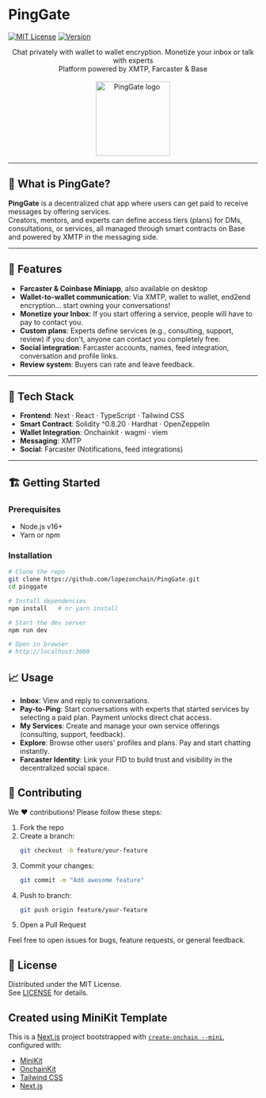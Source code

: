# PingGate

[![MIT License](https://img.shields.io/badge/license-MIT-green)](#license) [![Version](https://img.shields.io/badge/version-1.0.0-blue)](#)
<div align="center">
  Chat privately with wallet to wallet encryption. Monetize your inbox or talk with experts<br/>Platform powered by XMTP, Farcaster & Base
<br/><br/>
  <img
    src="https://pinggate.lopezonchain.xyz/PingGateLogo.png"
    alt="PingGate logo"
    width="150"
    height="150"
  />
</div>

---

## 💬 What is PingGate?

**PingGate** is a decentralized chat app where users can get paid to receive messages by offering services.  
Creators, mentors, and experts can define access tiers (plans) for DMs, consultations, or services, all managed through smart contracts on Base and powered by XMTP in the messaging side.

---

## 🚀 Features

- **Farcaster & Coinbase Miniapp**, also available on desktop  
- **Wallet-to-wallet communication**: Via XMTP, wallet to wallet, end2end encryption... start owning your conversations!
- **Monetize your Inbox**: If you start offering a service, people will have to pay to contact you.
- **Custom plans**: Experts define services (e.g., consulting, support, review) if you don't, anyone can contact you completely free. 
- **Social integration**: Farcaster accounts, names, feed integration, conversation and profile links.
- **Review system**: Buyers can rate and leave feedback.

---

## 🔧 Tech Stack

- **Frontend**: Next · React · TypeScript · Tailwind CSS  
- **Smart Contract**: Solidity ^0.8.20 · Hardhat · OpenZeppelin  
- **Wallet Integration**: Onchainkit · wagmi · viem  
- **Messaging**: XMTP  
- **Social**: Farcaster (Notifications, feed integrations)

---

## 🏗️ Getting Started

### Prerequisites

- Node.js v16+  
- Yarn or npm  

### Installation

```bash
# Clone the repo
git clone https://github.com/lopezonchain/PingGate.git
cd pinggate

# Install dependencies
npm install   # or yarn install

# Start the dev server
npm run dev

# Open in browser
# http://localhost:3000
```

## 📈 Usage

- **Inbox**: View and reply to conversations.
- **Pay-to-Ping**: Start conversations with experts that started services by selecting a paid plan. Payment unlocks direct chat access.
- **My Services**: Create and manage your own service offerings (consulting, support, feedback).
- **Explore**: Browse other users' profiles and plans. Pay and start chatting instantly.
- **Farcaster Identity**: Link your FID to build trust and visibility in the decentralized social space.

## 🤝 Contributing

We ❤️ contributions! Please follow these steps:

1. Fork the repo  
2. Create a branch:  
   ```bash
   git checkout -b feature/your-feature
   ```  
3. Commit your changes:  
   ```bash
   git commit -m "Add awesome feature"
   ```  
4. Push to branch:  
   ```bash
   git push origin feature/your-feature
   ```  
5. Open a Pull Request  

Feel free to open issues for bugs, feature requests, or general feedback.

## 📜 License

Distributed under the MIT License.  
See [LICENSE](LICENSE) for details.

## Created using MiniKit Template

This is a [Next.js](https://nextjs.org) project bootstrapped with [`create-onchain --mini`](), configured with:

- [MiniKit](https://docs.base.org/builderkits/minikit/overview)
- [OnchainKit](https://www.base.org/builders/onchainkit)
- [Tailwind CSS](https://tailwindcss.com)
- [Next.js](https://nextjs.org/docs)

